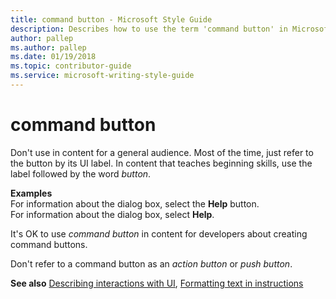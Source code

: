 ```yaml
---
title: command button - Microsoft Style Guide
description: Describes how to use the term 'command button' in Microsoft content and clarifies the content audience and context that is appropriate for the term.
author: pallep
ms.author: pallep
ms.date: 01/19/2018
ms.topic: contributor-guide
ms.service: microsoft-writing-style-guide
---
```


# command button

Don't
use in content for a general audience. Most of the time,
just refer to the button by its UI label. In content that
teaches beginning skills, use the label followed by the word *button*. 

**Examples**  
For information about the dialog box, select the **Help** button.  
For information about the dialog box, select **Help**.

It's OK to use *command button* in content for developers about creating command buttons.

Don't refer to a command button as an *action button* or *push button*. 

**See also** [Describing interactions with UI](~/procedures-instructions/describing-interactions-with-ui.md), [Formatting text in instructions](~/procedures-instructions/formatting-text-in-instructions.md)  
